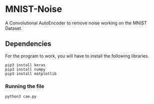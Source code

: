 # MNIST-Noise
A Convolutional AutoEncoder to remove noise working on the MNIST Dataset.

## Dependencies

For the program to work, you will have to install the following libraries.

```
pip3 install keras
pip3 install numpy
pip3 install matplotlib
```

### Running the file

```
python3 cae.py

```
